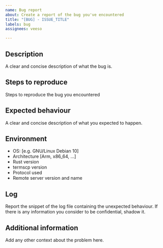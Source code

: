 ```yaml
---
name: Bug report
about: Create a report of the bug you've encountered
title: "[BUG] - ISSUE_TITLE"
labels: bug
assignees: veeso

---
```


## Description

A clear and concise description of what the bug is.

## Steps to reproduce

Steps to reproduce the bug you encountered

## Expected behaviour

A clear and concise description of what you expected to happen.

## Environment

- OS: [e.g. GNU/Linux Debian 10]
- Architecture [Arm, x86_64, ...]
- Rust version
- termscp version
- Protocol used
- Remote server version and name

## Log

Report the snippet of the log file containing the unexpected behaviour.
If there is any information you consider to be confidential, shadow it.

## Additional information

Add any other context about the problem here.
